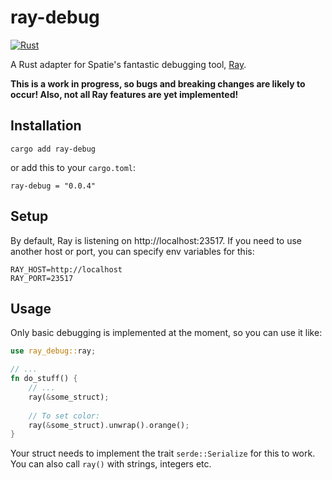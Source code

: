 # ray-debug

[![Rust](https://github.com/larsmbergvall/ray-debug/actions/workflows/rust.yml/badge.svg)](https://github.com/larsmbergvall/ray-debug/actions/workflows/rust.yml)

A Rust adapter for Spatie's fantastic debugging tool, [Ray](https://spatie.be/products/ray).

**This is a work in progress, so bugs and breaking changes are likely to occur! Also, not all Ray features are yet implemented!**

## Installation

`cargo add ray-debug`

or add this to your `cargo.toml`:

`ray-debug = "0.0.4"`

## Setup

By default, Ray is listening on http://localhost:23517. If you need to use another host or port, you can specify env
variables for this:

```dotenv
RAY_HOST=http://localhost
RAY_PORT=23517
```

## Usage

Only basic debugging is implemented at the moment, so you can use it like:

```rust
use ray_debug::ray;

// ...
fn do_stuff() {
    // ...
    ray(&some_struct);
    
    // To set color:
    ray(&some_struct).unwrap().orange();
}
```

Your struct needs to implement the trait `serde::Serialize` for this to work. You can also call `ray()` with strings, integers etc.
